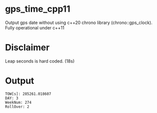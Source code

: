 # gps_time_cpp11
Output gps date without using c++20 chrono library (chrono::gps_clock). Fully operational under c++11


# Disclaimer
Leap seconds is hard coded. (18s) 


# Output

```
TOW[s]: 285261.018607
DAY: 3
WeekNum: 274
RollOver: 2